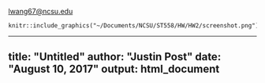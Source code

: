 lwang67@ncsu.edu

```{r graphics, out.width = "70px", echo = FALSE}
knitr::include_graphics("~/Documents/NCSU/ST558/HW/HW2/screenshot.png")
```

---
title: "Untitled"
author: "Justin Post"
date: "August 10, 2017"
output: html_document
---

